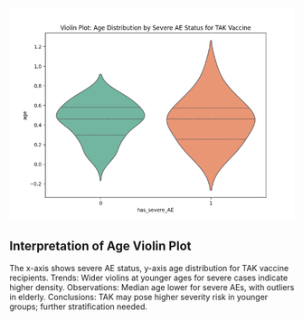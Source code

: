 
![Age Violin Plot](../plots/age_violin.png)

## Interpretation of Age Violin Plot
The x-axis shows severe AE status, y-axis age distribution for TAK vaccine recipients.
Trends: Wider violins at younger ages for severe cases indicate higher density.
Observations: Median age lower for severe AEs, with outliers in elderly.
Conclusions: TAK may pose higher severity risk in younger groups; further stratification needed.
